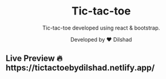 <h1 align="center">
 Tic-tac-toe
</h1>
<p align="center">
Tic-tac-toe developed using react &amp; bootstrap.

</p>
<p align="center">
Developed by ❤ Dilshad
</p>  
<h2>Live Preview 🔥 https://tictactoebydilshad.netlify.app/</h2>

